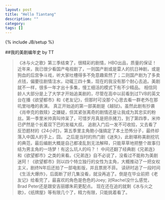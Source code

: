 ```yaml
---
layout: post
title: "Hello Tiantang"
description: ""
category: 
tags: []
---
```

{% include JB/setup %}

##我的美剧编年史 by TT

>《冰与火之歌》第三季结束了，很精彩的剧情，HBO出品，质量的保证！
>近年来，我已很少看国产电视剧了，一则国产剧或是雷人的抗日神剧，或是狗血的后宫争斗戏，听大家吐槽得多不免意趣索然了；二则国产剧为了多卖点钱，偏要往剧情注水，动辄三四十集，现在的我没有那个耐心去追。美剧就不一样，很多一年才出十多集，慢工细活的模式下有不少精品。
>相信同龄人大部分是上了大学才开始追美剧的，尽管在高中以前看到过TVB的英文台在播《欲望都市》和《老友记》，但那时可没那个心思去看一群老外在那叽里咕噜的表演。
>真正开始追的第一部美剧是《越狱》。虽然此剧有抄袭《肖申克的救赎》之嫌疑，但其紧张离奇的剧情还是让我成为其忠实的粉丝。第一季里米帅真叫帅呆了，可惜岁月真是把杀猪刀，到了第四季，米帅已俨然是个长着双下巴的发福大叔。
>追剧入门后一发不可收拾，又去看了反恐题材的《24小时》，第五季里主角鲍小强搞定了本土恐怖分子，最终却落入中国人的手上，囧。
>之后是当时的热门剧《迷失》，此剧堪称美剧挖坑的典范，最后编剧大概是自己都凌乱到无法解释，只能草草地把整个故事归结为男主角的一场梦！有这么坑人的吗？！
>中间还翻了经典剧《兄弟连》和《欲望都市》之类的来看。《兄弟连》自不必说了，没看过不能称为美剧迷阿！《欲望都市》则以四个特立独行的女性为主角，大概推动了一把女权主义，剧终N年后还拍了一部电影版，并且票房不菲。
>读研时追了一段时间《生活大爆炸》，后面断了好几集没看，就没再追了。倒是在毕业前把《老友记》给看完了，最喜欢的角色是色色的Joey; 对Rachel没什么感觉，Brad Peter还是跟安吉丽娜朱莉更配点。
>现在还在追的就剩《冰与火之歌》，《纸牌屋》等有限几个了，精力有限，只能挑着看了。
